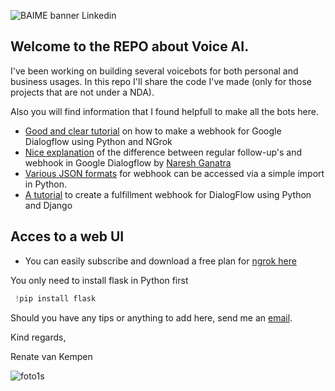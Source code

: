 ![BAIME banner Linkedin](https://user-images.githubusercontent.com/47600826/73174265-9c3c5e80-4107-11ea-858b-c2c9f5304729.png)

## Welcome to the REPO about Voice AI. 

I've been working on building several voicebots for both personal and business usages. 
In this repo I'll share the code I've made (only for those projects that are not under a NDA). 

Also you will find information that I found helpfull to make all the bots here. 

- [Good and clear tutorial](https://tutorials.botsfloor.com/dialogflow-fulfillment-webhook-tutorial-7cf4ceba0e5e) on how to make a webhook for Google Dialogflow using Python and NGrok
- [Nice explanation](https://www.youtube.com/watch?v=WzccjhAuqBo) of the difference between regular follow-up's and webhook in Google Dialogflow by [Naresh Ganatra](https://github.com/nareshganatra)
- [Various JSON formats](https://github.com/pragnakalp/dialogflow-webhook-response-libary-in-python) for webhook can be accessed via a simple import in Python. 
- [A tutorial](https://www.pragnakalp.com/dialogflow-tutorial-create-fulfillment-webhook-using-python-django/) to create a fulfillment webhook for DialogFlow using Python and Django

 

## Acces to a web UI
- You can easily subscribe and download a free plan for [ngrok here](https://ngrok.com/)

You only need to install flask in Python first
```python
 !pip install flask
 ```


Should you have any tips or anything to add here, send me an [email](renate@baime.nl). 

Kind regards, 

Renate van Kempen

![foto1s](https://user-images.githubusercontent.com/47600826/73173281-4f578880-4105-11ea-8862-4c54a530e7f4.jpg)
